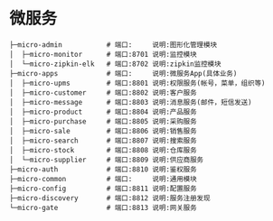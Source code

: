 # 微服务
    ├─micro-admin           # 端口:     说明:图形化管理模块
    │  ├─micro-monitor      # 端口:8701 说明:监控模块
    │  └─micro-zipkin-elk   # 端口:8702 说明:zipkin监控模块
    ├─micro-apps            # 端口:     说明:微服务App(具体业务)
    │  ├─micro-upms         # 端口:8801 说明:权限服务(帐号，菜单，组织等)
    │  ├─micro-customer     # 端口:8802 说明:客户服务
    │  ├─micro-message      # 端口:8803 说明:消息服务(邮件，短信发送)
    │  ├─micro-product      # 端口:8804 说明:产品服务
    │  ├─micro-purchase     # 端口:8805 说明:采购服务
    │  ├─micro-sale         # 端口:8806 说明:销售服务
    │  ├─micro-search       # 端口:8807 说明:搜索服务
    │  ├─micro-stock        # 端口:8808 说明:仓库服务
    │  └─micro-supplier     # 端口:8809 说明:供应商服务
    ├─micro-auth            # 端口:8810 说明:鉴权服务
    ├─micro-common          # 端口:     说明:通用模块
    ├─micro-config          # 端口:8811 说明:配置服务
    ├─micro-discovery       # 端口:8812 说明:服务注册发现
    └─micro-gate            # 端口:8813 说明:网关服务
